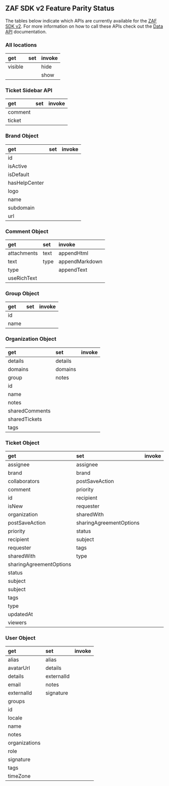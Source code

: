 ## ZAF SDK v2 Feature Parity Status

The tables below indicate which APIs are currently available for the [ZAF SDK v2](./zaf_v2). For more information on how to call these APIs check out the [Data API](./data) documentation.

### All locations
| get     | set | invoke |
|:--------|:----|:-------|
| visible |     | hide   |
|         |     | show   |

### Ticket Sidebar API
| get     | set | invoke |
|:--------|:----|:-------|
| comment |     |        |
| ticket  |     |        |

### Brand Object
| get           | set | invoke |
|:--------------|:----|:-------|
| id            |     |        |
| isActive      |     |        |
| isDefault     |     |        |
| hasHelpCenter |     |        |
| logo          |     |        |
| name          |     |        |
| subdomain     |     |        |
| url           |     |        |

### Comment Object
| get         | set  | invoke         |
|:------------|:-----|:---------------|
| attachments | text | appendHtml     |
| text        | type | appendMarkdown |
| type        |      | appendText     |
| useRichText |      |                |

### Group Object
| get  | set | invoke |
|:-----|:----|:-------|
| id   |     |        |
| name |     |        |

### Organization Object
| get            | set     | invoke |
|:---------------|:--------|:-------|
| details        | details |        |
| domains        | domains |        |
| group          | notes   |        |
| id             |         |        |
| name           |         |        |
| notes          |         |        |
| sharedComments |         |        |
| sharedTickets  |         |        |
| tags           |         |        |

### Ticket Object
| get                     | set                     | invoke |
|:------------------------|:------------------------|:-------|
| assignee                | assignee                |        |
| brand                   | brand                   |        |
| collaborators           | postSaveAction          |        |
| comment                 | priority                |        |
| id                      | recipient               |        |
| isNew                   | requester               |        |
| organization            | sharedWith              |        |
| postSaveAction          | sharingAgreementOptions |        |
| priority                | status                  |        |
| recipient               | subject                 |        |
| requester               | tags                    |        |
| sharedWith              | type                    |        |
| sharingAgreementOptions |                         |        |
| status                  |                         |        |
| subject                 |                         |        |
| subject                 |                         |        |
| tags                    |                         |        |
| type                    |                         |        |
| updatedAt               |                         |        |
| viewers                 |                         |        |

### User Object
| get           | set        | invoke |
|:--------------|:-----------|:-------|
| alias         | alias      |        |
| avatarUrl     | details    |        |
| details       | externalId |        |
| email         | notes      |        |
| externalId    | signature  |        |
| groups        |            |        |
| id            |            |        |
| locale        |            |        |
| name          |            |        |
| notes         |            |        |
| organizations |            |        |
| role          |            |        |
| signature     |            |        |
| tags          |            |        |
| timeZone      |            |        |
